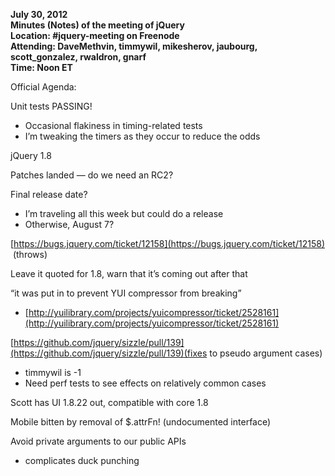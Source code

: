 ****July 30, 2012  
 Minutes (Notes) of the meeting of jQuery  
 Location: \#jquery-meeting on Freenode  
 Attending: DaveMethvin, timmywil, mikesherov, jaubourg,
scott\_gonzalez, rwaldron, gnarf  
 Time: Noon ET****

Official Agenda:

Unit tests PASSING!

-   Occasional flakiness in timing-related tests
-   I’m tweaking the timers as they occur to reduce the odds

jQuery 1.8

Patches landed — do we need an RC2?

Final release date?

-   I’m traveling all this week but could do a release
-   Otherwise, August 7?

[https://bugs.jquery.com/ticket/12158](https://bugs.jquery.com/ticket/12158)
 (throws)

Leave it quoted for 1.8, warn that it’s coming out after that

“it was put in to prevent YUI compressor from breaking”

-   [http://yuilibrary.com/projects/yuicompressor/ticket/2528161](http://yuilibrary.com/projects/yuicompressor/ticket/2528161)

[https://github.com/jquery/sizzle/pull/139](https://github.com/jquery/sizzle/pull/139)(fixes
to pseudo argument cases)

-   timmywil is -1
-   Need perf tests to see effects on relatively common cases

Scott has UI 1.8.22 out, compatible with core 1.8

Mobile bitten by removal of \$.attrFn! (undocumented interface)

Avoid private arguments to our public APIs

-   complicates duck punching

